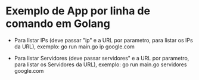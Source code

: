 # Exemplo de App por linha de comando em Golang

- Para listar IPs (deve passar "ip" e a URL por parametro, para listar os IPs da URL), exemplo:
go run main.go ip google.com


- Para listar Servidores (deve passar servidores" e a URL por parametro, para listar os Servidores da URL), exemplo:
go run main.go servidores google.com